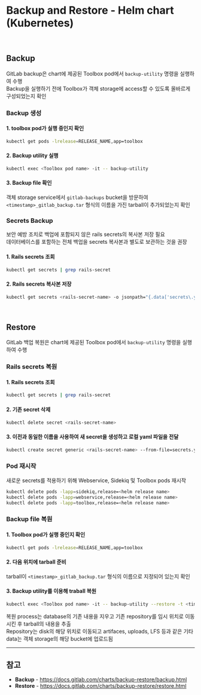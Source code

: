 # Backup and Restore - Helm chart (Kubernetes)

<br>

## Backup
GitLab backup은 chart에 제공된 Toolbox pod에서 `backup-utility` 명령을 실행하여 수행  
Backup을 실행하기 전에 Toolbox가 객체 storage에 access할 수 있도록 올바르게 구성되었는지 확인

### Backup 생성
#### 1. toolbox pod가 실행 중인지 확인
```bash
kubectl get pods -lrelease=RELEASE_NAME,app=toolbox
```

#### 2. Backup utility 실행
```bash
kubectl exec <Toolbox pod name> -it -- backup-utility
```

#### 3. Backup file 확인
객체 storage service에서 `gitlab-backups` bucket을 방문하여 `<timestamp>_gitlab_backup.tar` 형식의 이름을 가진 tarball이 추가되었는지 확인  

### Secrets Backup
보안 예방 조치로 백업에 포함되지 않은 rails secrets의 복사본 저장 필요  
데이터베이스를 포함하는 전체 백업을 secrets 복사본과 별도로 보관하는 것을 권장

#### 1. Rails secrets 조회
```bash
kubectl get secrets | grep rails-secret
```

#### 2. Rails secrets 복사본 저장
```bash
kubectl get secrets <rails-secret-name> -o jsonpath="{.data['secrets\.yml']}" | base64 --decode > gitlab-secrets.yaml
```

<br>

## Restore
GitLab 백업 복원은 chart에 제공된 Toolbox pod에서 `backup-utility` 명령을 실행하여 수행

### Rails secrets 복원
#### 1. Rails secrets 조회
```bash
kubectl get secrets | grep rails-secret
```

#### 2. 기존 secret 삭제
```bash
kubectl delete secret <rails-secret-name>
```

#### 3. 이전과 동일한 이름을 사용하여 새 secret을 생성하고 로컬 yaml 파일을 전달
```bash
kubectl create secret generic <rails-secret-name> --from-file=secrets.yml=gitlab-secrets.yaml
```

### Pod 재시작
새로운 secrets를 적용하기 위해 Webservice, Sidekiq 및 Toolbox pods 재시작

```bash
kubectl delete pods -lapp=sidekiq,release=<helm release name>
kubectl delete pods -lapp=webservice,release=<helm release name>
kubectl delete pods -lapp=toolbox,release=<helm release name>
```

### Backup file 복원
#### 1. Toolbox pod가 실행 중인지 확인
```bash
kubectl get pods -lrelease=RELEASE_NAME,app=toolbox
```

#### 2. 다음 위치에 tarball 준비
tarball이 `<timestamp>_gitlab_backup.tar` 형식의 이름으로 지정되어 있는지 확인

#### 3. Backup utility를 이용해 traball 복원
```bash
kubectl exec <Toolbox pod name> -it -- backup-utility --restore -t <timestamp>
```

복원 process는 database의 기존 내용을 지우고 기존 repository를 임시 위치로 이동시킨 후 tarball의 내용을 추출  
Repository는 disk의 해당 위치로 이동되고 artifaces, uploads, LFS 등과 같은 기타 data는 객체 storage의 해당 bucket에 업로드됨

<hr>

## 참고
- **Backup** - https://docs.gitlab.com/charts/backup-restore/backup.html
- **Restore** - https://docs.gitlab.com/charts/backup-restore/restore.html
